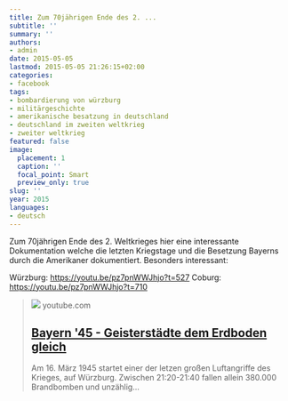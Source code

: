 ```yaml
---
title: Zum 70jährigen Ende des 2. ...
subtitle: ''
summary: ''
authors:
- admin
date: 2015-05-05
lastmod: 2015-05-05 21:26:15+02:00
categories:
- facebook
tags:
- bombardierung von würzburg
- militärgeschichte
- amerikanische besatzung in deutschland
- deutschland im zweiten weltkrieg
- zweiter weltkrieg
featured: false
image:
  placement: 1
  caption: ''
  focal_point: Smart
  preview_only: true
slug: ''
year: 2015
languages:
- deutsch
---
```


Zum 70jährigen Ende des 2. Weltkrieges hier eine interessante Dokumentation welche die letzten Kriegstage und die Besetzung Bayerns durch die Amerikaner dokumentiert. Besonders interessant:

Würzburg: https://youtu.be/pz7pnWWJhjo?t=527 
Coburg: https://youtu.be/pz7pnWWJhjo?t=710
> [![](https://i.ytimg.com/vi/pz7pnWWJhjo/maxresdefault.jpg)](https://youtu.be/pz7pnWWJhjo?t=527)
> youtube.com
> ## [Bayern '45 - Geisterstädte dem Erdboden gleich](https://youtu.be/pz7pnWWJhjo?t=527)
>
>Am 16. März 1945  startet einer der letzen großen Luftangriffe des Krieges, auf Würzburg. Zwischen 21:20-21:40 fallen allein 380.000 Brandbomben und unzählig...